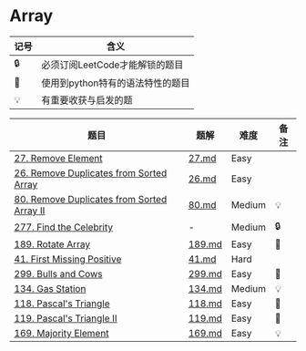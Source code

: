 # Array

| 记号 | 含义 |
| ---- | ---- |
| 🔒 | 必须订阅LeetCode才能解锁的题目 |
| 🐲 | 使用到python特有的语法特性的题目 |
| 💡 | 有重要收获与启发的题 |

| 题目 | 题解 | 难度 | 备注 |
| ---- | ---- | ---- | ---- |
| [27. Remove Element](https://leetcode.com/problems/remove-element/) | [27.md](27.md) |  Easy | |
| [26. Remove Duplicates from Sorted Array](https://leetcode.com/problems/remove-duplicates-from-sorted-array/) | [26.md](26.md) | Easy | |
| [80. Remove Duplicates from Sorted Array II](https://leetcode.com/problems/remove-duplicates-from-sorted-array-ii/) | [80.md](80.md) | Medium | 💡 |
| [277. Find the Celebrity](https://leetcode.com/problems/find-the-celebrity/) | - | Medium | 🔒 |
| [189. Rotate Array](https://leetcode.com/problems/rotate-array/) | [189.md](189.md) | Easy | 🐲 |
| [41. First Missing Positive](https://leetcode.com/problems/first-missing-positive/) | [41.md](41.md) | Hard | |
| [299. Bulls and Cows](https://leetcode.com/problems/bulls-and-cows/) | [299.md](299.md) | Easy | 🐲 |
| [134. Gas Station](https://leetcode.com/problems/gas-station/) | [134.md](134.md) | Medium | 💡 |
| [118. Pascal's Triangle](https://leetcode.com/problems/pascals-triangle/) | [118.md](118.md) | Easy | 🐲 |
| [119. Pascal's Triangle II](https://leetcode.com/problems/pascals-triangle-ii/) | [119.md](119.md) | Easy | 🐲 |
| [169. Majority Element](https://leetcode.com/problems/majority-element/) | [169.md](169.md) | Easy | 💡 |